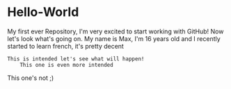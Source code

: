# Hello-World
My first ever Repository, I'm very excited to start working with GitHub!
Now let's look what's going on. My name is Max, I'm 16 years old and I recently started to learn french, it's pretty decent

    This is intended let's see what will happen!
        This one is even more intended
This one's not ;)
